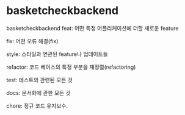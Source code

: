 # basketcheckbackend
basketcheckbackend
feat: 어떤 특정 어플리케이션에 더할 새로운 feature

fix: 어떤 오류 해결(fix)

style: 스타일과 연관된 feature나 업데이트들

refactor: 코드 베이스의 특정 부분을 재정렬(refactoring)

test: 테스트와 관련된 모든 것

docs: 문서화에 관한 모든 것

chore: 정규 코드 유지보수.
